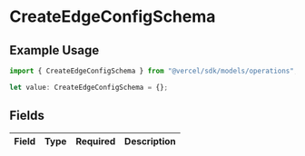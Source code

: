 # CreateEdgeConfigSchema

## Example Usage

```typescript
import { CreateEdgeConfigSchema } from "@vercel/sdk/models/operations";

let value: CreateEdgeConfigSchema = {};
```

## Fields

| Field       | Type        | Required    | Description |
| ----------- | ----------- | ----------- | ----------- |